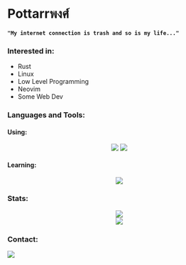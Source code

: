 # Pottarrพงศ์

**`"My internet connection is trash and so is my life..."`**

### Interested in:

- Rust
- Linux
- Low Level Programming
- Neovim
- Some Web Dev

### Languages and Tools:

#### Using:

<div align="center">
    <img src="https://skillicons.dev/icons?i=rust,latex,neovim,nix,linux,markdown,python,bash&theme=dark" />
    <img src="https://skillicons.dev/icons?i=html,css,c,cpp,typescript,javascript,java,lua&theme=dark" />
</div>

#### Learning:

<div align="center">
    <img src="https://skillicons.dev/icons?i=go&theme=dark" />
</div>

### Stats:

<div align="center" flex="row">
    <img src="https://github-readme-stats.vercel.app/api?username=Pottarr&show_icons=true&theme=gotham" />
</div>
<div align="center" flex="row">
    <img src="https://github-readme-stats.vercel.app/api/top-langs/?username=Pottarr&layout=donut-vertical&theme=gotham" />
</div>

### Contact:

<a href="https://www.linkedin.com/in/pottarrpongs/"><img src="https://skillicons.dev/icons?i=linkedin&theme=dark" /></a>
